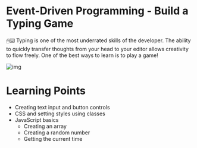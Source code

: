 # Event-Driven Programming - Build a Typing Game

🖱⌨️ Typing is one of the most underrated skills of the developer. The ability to quickly transfer thoughts from your head to your editor allows creativity to flow freely. One of the best ways to learn is to play a game!

![img](https://media.giphy.com/media/UW6HhBtOfQOAeaMfy3/giphy.gif)

# Learning Points

- Creating text input and button controls
- CSS and setting styles using classes
- JavaScript basics
  - Creating an array
  - Creating a random number
  - Getting the current time

